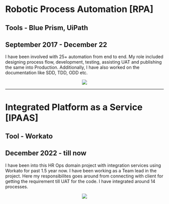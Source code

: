 # Robotic Process Automation [RPA]
## Tools - Blue Prism, UiPath
## September 2017 - December 22

I have been involved with 25+ automation from end to end. My role included designing process flow, development, testing, assisting UAT and publishing the same into Production. Additionally, I have also worked on the documentation like SDD, TDD, ODD etc.

<center><img src="images/RPA.jpg"/></center>

---

# Integrated Platform as a Service [IPAAS]
## Tool - Workato
## December 2022 - till now

I have been into this HR Ops domain project with integration services using Workato for past 1.5 year now. I have been working as a Team lead in the project. Here my responsibilites goes around from connecting with client for getting the requirement till UAT for the code. I have integrated around 14 processes.

<center><img src="images/workato.jpg"/></center>
